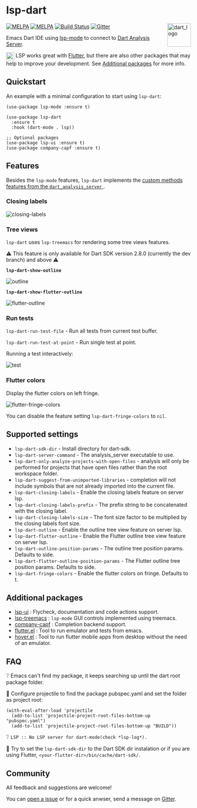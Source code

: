 # lsp-dart

<img align="right" width="64" alt="dart_logo" src="https://user-images.githubusercontent.com/7820865/78992432-9acce080-7b11-11ea-8576-5c7b72e4be5d.png">

[![MELPA](https://melpa.org/packages/lsp-dart-badge.svg)](https://melpa.org/#/lsp-dart)
[![MELPA](https://stable.melpa.org/packages/lsp-dart-badge.svg)](https://stable.melpa.org/#/lsp-dart)
[![Build Status](https://travis-ci.com/emacs-lsp/lsp-dart.svg?branch=master)](https://travis-ci.com/emacs-lsp/lsp-dart) 
[![Gitter](https://badges.gitter.im/emacs-lsp/lsp-mode.svg)](https://gitter.im/emacs-lsp/lsp-mode)

Emacs Dart IDE using [lsp-mode](https://github.com/emacs-lsp/lsp-mode) to connect to [Dart Analysis Server](https://github.com/dart-lang/sdk/tree/master/pkg/analysis_server).

<img width="22" alt="flutter_logo" align="top" src="https://user-images.githubusercontent.com/7820865/78991346-1aa57b80-7b0f-11ea-9992-25cd1a9ac974.png"> LSP works great with [Flutter](https://flutter.dev/), but there are also other packages that may help to improve your development. See [Additional packages](#additional-packages) for more info.

## Quickstart

An example with a minimal configuration to start using `lsp-dart`:
```elisp
(use-package lsp-mode :ensure t)

(use-package lsp-dart 
  :ensure t 
  :hook (dart-mode . lsp))

;; Optional packages
(use-package lsp-ui :ensure t)
(use-package company-capf :ensure t)

```

## Features

Besides the `lsp-mode` features, `lsp-dart` implements the [custom methods features from the `dart_analysis_server` ](https://github.com/dart-lang/sdk/blob/master/pkg/analysis_server/tool/lsp_spec/README.md#custom-methods).

### Closing labels

![closing-labels](https://raw.githubusercontent.com/emacs-lsp/lsp-dart/screenshots/closing-labels.png)

### Tree views

`lsp-dart` uses `lsp-treemacs` for rendering some tree views features.

:warning: This feature is only available for Dart SDK version 2.8.0 (currently the dev branch) and above :warning:

**`lsp-dart-show-outline`**

![outline](https://raw.githubusercontent.com/emacs-lsp/lsp-dart/screenshots/outline.png)

**`lsp-dart-show-flutter-outline`**

![flutter-outline](https://raw.githubusercontent.com/emacs-lsp/lsp-dart/screenshots/flutter-outline.gif)

### Run tests

`lsp-dart-run-test-file` - Run all tests from current test buffer.

`lsp-dart-run-test-at-point` - Run single test at point.

Running a test interactively: 

![test](https://raw.githubusercontent.com/emacs-lsp/lsp-dart/screenshots/run-test.gif)

### Flutter colors

Display the flutter colors on left fringe.

![flutter-fringe-colors](https://raw.githubusercontent.com/emacs-lsp/lsp-dart/screenshots/flutter-fringe-colors.gif)

You can disable the feature setting `lsp-dart-fringe-colors` to `nil`.

## Supported settings

* `lsp-dart-sdk-dir` - Install directory for dart-sdk.
* `lsp-dart-server-command` - The analysis_server executable to use.
* `lsp-dart-only-analyze-projects-with-open-files` - analysis will only be performed for projects that have open files rather than the root workspace folder.
* `lsp-dart-suggest-from-unimported-libraries` - completion will not include symbols that are not already imported into the current file.
* `lsp-dart-closing-labels` - Enable the closing labels feature on server lsp.
* `lsp-dart-closing-labels-prefix` - The prefix string to be concatenated with the closing label.
* `lsp-dart-closing-labels-size` - The font size factor to be multiplied by the closing labels font size.
* `lsp-dart-outline` - Enable the outline tree view feature on server lsp.
* `lsp-dart-flutter-outline` - Enable the Flutter outline tree view feature on server lsp.
* `lsp-dart-outline-position-params` - The outline tree position params. Defaults to side.
* `lsp-dart-flutter-outline-position-params` - The Flutter outline tree position params. Defaults to side.
* `lsp-dart-fringe-colors` - Enable the flutter colors on fringe. Defaults to t.

## Additional packages
* [lsp-ui](https://github.com/emacs-lsp/lsp-ui) : Flycheck, documentation and code actions support.
* [lsp-treemacs](https://github.com/emacs-lsp/lsp-treemacs) : `lsp-mode` GUI controls implemented using treemacs.
* [company-capf](https://github.com/company-mode/company-mode) : Completion backend support.
* [flutter.el](https://github.com/amake/flutter.el) : Tool to run emulator and tests from emacs.
* [hover.el](https://github.com/ericdallo/hover.el) : Tool to run flutter mobile apps from desktop without the need of an emulator.

## FAQ

:grey_question: Emacs can't find my package, it keeps searching up until the dart root package folder.

:small_blue_diamond: Configure projectile to find the package pubspec.yaml and set the folder as project root:
```elisp
(with-eval-after-load 'projectile
  (add-to-list 'projectile-project-root-files-bottom-up "pubspec.yaml")
  (add-to-list 'projectile-project-root-files-bottom-up "BUILD"))
```

:grey_question: `LSP :: No LSP server for dart-mode(check *lsp-log*).`

:small_blue_diamond: Try to set the `lsp-dart-sdk-dir` to the Dart SDK dir instalation or if you are using Flutter, `<your-flutter-dir>/bin/cache/dart-sdk/`.

## Community
All feedback and suggestions are welcome!

You can [open a issue](https://github.com/emacs-lsp/lsp-dart/issues/new/choose) or for a quick anwser, send a message on [Gitter](https://gitter.im/emacs-lsp/lsp-mode).
